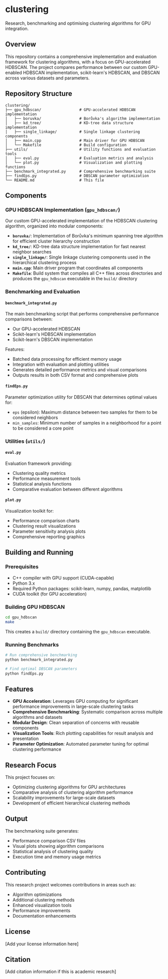 # clustering

Research, benchmarking and optimising clustering algorithms for GPU integration.

## Overview

This repository contains a comprehensive implementation and evaluation framework for clustering algorithms, with a focus on GPU-accelerated HDBSCAN. The project compares performance between our custom GPU-enabled HDBSCAN implementation, scikit-learn's HDBSCAN, and DBSCAN across various datasets and parameters.

## Repository Structure

```
clustering/
├── gpu_hdbscan/                 # GPU-accelerated HDBSCAN implementation
│   ├── boruvka/                 # Borůvka's algorithm implementation
│   ├── kd_tree/                 # KD-tree data structure implementation  
│   ├── single_linkage/          # Single linkage clustering components
│   ├── main.cpp                 # Main driver for GPU HDBSCAN
│   └── Makefile                 # Build configuration
├── utils/                       # Utility functions and evaluation tools
│   ├── eval.py                  # Evaluation metrics and analysis
│   └── plot.py                  # Visualization and plotting functions
├── benchmark_integrated.py      # Comprehensive benchmarking suite
├── findEps.py                   # DBSCAN parameter optimization
└── README.md                    # This file
```

## Components

### GPU HDBSCAN Implementation (`gpu_hdbscan/`)

Our custom GPU-accelerated implementation of the HDBSCAN clustering algorithm, organized into modular components:

- **`boruvka/`**: Implementation of Borůvka's minimum spanning tree algorithm for efficient cluster hierarchy construction
- **`kd_tree/`**: KD-tree data structure implementation for fast nearest neighbor searches
- **`single_linkage/`**: Single linkage clustering components used in the hierarchical clustering process
- **`main.cpp`**: Main driver program that coordinates all components
- **`Makefile`**: Build system that compiles all C++ files across directories and produces the `gpu_hdbscan` executable in the `build/` directory

### Benchmarking and Evaluation

#### `benchmark_integrated.py`
The main benchmarking script that performs comprehensive performance comparisons between:
- Our GPU-accelerated HDBSCAN
- Scikit-learn's HDBSCAN implementation  
- Scikit-learn's DBSCAN implementation

Features:
- Batched data processing for efficient memory usage
- Integration with evaluation and plotting utilities
- Generates detailed performance metrics and visual comparisons
- Outputs results in both CSV format and comprehensive plots

#### `findEps.py`
Parameter optimization utility for DBSCAN that determines optimal values for:
- `eps` (epsilon): Maximum distance between two samples for them to be considered neighbors
- `min_samples`: Minimum number of samples in a neighborhood for a point to be considered a core point

### Utilities (`utils/`)

#### `eval.py`
Evaluation framework providing:
- Clustering quality metrics
- Performance measurement tools
- Statistical analysis functions
- Comparative evaluation between different algorithms

#### `plot.py`
Visualization toolkit for:
- Performance comparison charts
- Clustering result visualizations
- Parameter sensitivity analysis plots
- Comprehensive reporting graphics

## Building and Running

### Prerequisites
- C++ compiler with GPU support (CUDA-capable)
- Python 3.x
- Required Python packages: scikit-learn, numpy, pandas, matplotlib
- CUDA toolkit (for GPU acceleration)

### Building GPU HDBSCAN
```bash
cd gpu_hdbscan
make
```
This creates a `build/` directory containing the `gpu_hdbscan` executable.

### Running Benchmarks
```bash
# Run comprehensive benchmarking
python benchmark_integrated.py

# Find optimal DBSCAN parameters
python findEps.py
```

## Features

- **GPU Acceleration**: Leverages GPU computing for significant performance improvements in large-scale clustering tasks
- **Comprehensive Benchmarking**: Systematic comparison across multiple algorithms and datasets
- **Modular Design**: Clean separation of concerns with reusable components
- **Visualization Tools**: Rich plotting capabilities for result analysis and presentation
- **Parameter Optimization**: Automated parameter tuning for optimal clustering performance

## Research Focus

This project focuses on:
- Optimizing clustering algorithms for GPU architectures
- Comparative analysis of clustering algorithm performance
- Scalability improvements for large-scale datasets
- Development of efficient hierarchical clustering methods

## Output

The benchmarking suite generates:
- Performance comparison CSV files
- Visual plots showing algorithm comparisons
- Statistical analysis of clustering quality
- Execution time and memory usage metrics

## Contributing

This research project welcomes contributions in areas such as:
- Algorithm optimizations
- Additional clustering methods
- Enhanced visualization tools
- Performance improvements
- Documentation enhancements

## License

[Add your license information here]

## Citation

[Add citation information if this is academic research]